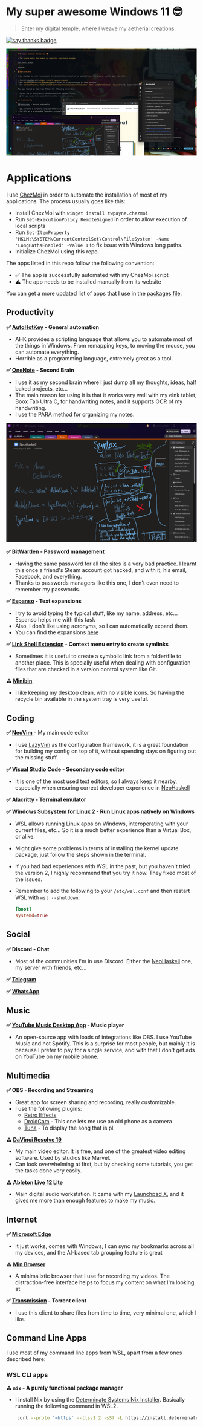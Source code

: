 # My super awesome Windows 11 😎

> Enter my digital temple, where I weave my aetherial creations.

[![say thanks badge]( https://img.shields.io/badge/say-thanks-ff69b4)](https://ko-fi.com/nickseagull)

![desktop](screenshots/desktop.png)

# Applications

I use [ChezMoi](https://chezmoi.io/) in order to automate the installation of most of my applications. The process usually goes like this:

- Install ChezMoi with `winget install twpayne.chezmoi`
- Run `Set-ExecutionPolicy RemoteSigned` in order to allow execution of local scripts
- Run `Set-ItemProperty 'HKLM:\SYSTEM\CurrentControlSet\Control\FileSystem' -Name 'LongPathsEnabled' -Value 1` to fix issue with Windows long paths.
- Initialize ChezMoi using this repo.

The apps listed in this repo follow the following convention:

- ✅ The app is successfully automated with my ChezMoi script
- ⚠ The app needs to be installed manually from its website

You can get a more updated list of apps that I use in the [packages file](.chezmoidata/packages.yaml).

## Productivity

**✅ [AutoHotKey](https://www.autohotkey.com/) - General automation**

- AHK provides a scripting language that allows you to automate most of the things in Windows. From remapping keys, to moving the mouse, you can automate everything.
- Horrible as a programming language, extremely great as a tool.

**✅ [OneNote](https://www.onenote.com/) - Second Brain**

- I use it as my second brain where I just dump all my thoughts, ideas, half baked projects, etc...
- The main reason for using it is that it works very well with my eInk tablet, Boox Tab Ultra C, for handwriting notes, and it supports OCR of my handwriting.
- I use the PARA method for organizing my notes.

![OneNote screenshot](./screenshots/onenote.png)

**✅ [BitWarden](https://bitwarden.com/) - Password management**

- Having the same password for all the sites is a very bad practice. I learnt this once a friend's Steam account got hacked, and with it, his email, Facebook, and everything.
- Thanks to passwords managers like this one, I don't even need to remember my passwords.

**✅ [Espanso](https://espanso.org/) - Text expansions**

* I try to avoid typing the typical stuff, like my name, address, etc... Espanso helps me with this task
* Also, I don't like using acronyms, so I can automatically expand them.
* You can find the expansions [here](AppData/Roaming/espanso/config/default.yml)

**✅ [Link Shell Extension](http://schinagl.priv.at/nt/hardlinkshellext/linkshellextension.html#contact) - Context menu entry to create symlinks**

- Sometimes it is useful to create a symbolic link from a folder/file to another place. This is specially useful when dealing with configuration files that are checked in a version control system like Git.


**⚠️ [Minibin](https://www.majorgeeks.com/files/details/minibin.html)**

- I like keeping my desktop clean, with no visible icons. So having the recycle bin available in the system tray is very useful.

## Coding

**✅ [NeoVim](https://neovim.io/)** - My main code editor

* I use [LazyVim](https://www.lazyvim.org/) as the configuration framework, it is a great foundation for building my config on top of it, without spending days on figuring out the missing stuff.

**✅ [Visual Studio Code](https://code.visualstudio.com/) - Secondary code editor**

* It is one of the most used text editors, so I always keep it nearby, especially when ensuring correct developer experience in [NeoHaskell](https://neohaskell.org)

**✅ [Alacritty](https://alacritty.org/) - Terminal emulator**

**✅ [Windows Subsystem for Linux 2](https://learn.microsoft.com/en-us/windows/wsl/install) - Run Linux apps natively on Windows**

* WSL allows running Linux apps on Windows, interoperating with your current files, etc... So it is a much better experience than a Virtual Box, or alike.
* Might give some problems in terms of installing the kernel update package, just follow the steps shown in the terminal.
* If you had bad experiences with WSL in the past, but you haven't tried the version 2, I highly recommend that you try it now. They fixed most of the issues.
* Remember to add the following to your `/etc/wsl.conf` and then restart WSL with `wsl --shutdown`:

  ```conf
  [boot]
  systemd=true
  ```


## Social

**✅ Discord - Chat**

* Most of the communities I'm in use Discord. Either the [NeoHaskell](https://neohaskell.org) one, my server with friends, etc...

**✅ [Telegram](https://telegram.org)**

**✅ [WhatsApp](https://whatsapp.com)**

## Music

**✅ [YouTube Music Desktop App](https://th-ch.github.io/youtube-music/) - Music player**

* An open-source app with loads of integrations like OBS. I use YouTube Music and not Spotify. This is a surprise for most people, but mainly it is because I prefer to pay for a single service, and with that I don't get ads on YouTube on my mobile phone.

## Multimedia

**✅ OBS - Recording and Streaming**

* Great app for screen sharing and recording, really customizable.
* I use the following plugins:
  * [Retro Effects](https://github.com/FiniteSingularity/obs-retro-effects)
  * [DroidCam](https://github.com/dev47apps/droidcam-obs-plugin) - This one lets me use an old phone as a camera
  * [Tuna](https://github.com/univrsal/tuna/) - To display the song that is pl.

**⚠️ [DaVinci Resolve 19](https://www.blackmagicdesign.com/es/products/davinciresolve/)**

* My main video editor. It is free, and one of the greatest video editing software. Used by studios like Marvel.
* Can look overwhelming at first, but by checking some tutorials, you get the tasks done very easily.

**⚠️ [Ableton Live 12 Lite](https://www.ableton.com/en/products/live-lite/)**

* Main digital audio workstation. It came with my [Launchpad X](https://novationmusic.com/products/launchpad-x), and it gives me more than enough features to make my music.


## Internet

**✅ [Microsoft Edge](https://www.microsoft.com/edge)**

* It just works, comes with Windows, I can sync my bookmarks across all my devices, and the AI-based tab grouping feature is great

**⚠️ [Min Browser](https://minbrowser.org/)**

* A minimalistic browser that I use for recording my videos. The distraction-free interface helps to focus my content on what I'm looking at.


**✅ [Transmission]( https://transmissionbt.com/ ) - Torrent client**

* I use this client to share files from time to time, very minimal one, which I like.

## Command Line Apps

I use most of my command line apps from WSL, apart from a few ones described here:

### WSL CLI apps

**⚠ `nix` - A purely functional package manager**

* I install Nix by using the [Determinate Systems Nix Installer](https://github.com/DeterminateSystems/nix-installer). Basically running the following command in WSL2.

```sh
    curl --proto '=https' --tlsv1.2 -sSf -L https://install.determinate.systems/nix | sh -s -- install
```

